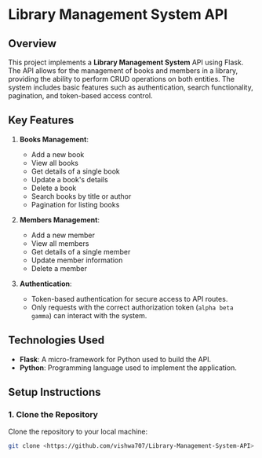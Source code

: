 # Library Management System API

## Overview
This project implements a **Library Management System** API using Flask. The API allows for the management of books and members in a library, providing the ability to perform CRUD operations on both entities. The system includes basic features such as authentication, search functionality, pagination, and token-based access control.

## Key Features
1. **Books Management**:
   - Add a new book
   - View all books
   - Get details of a single book
   - Update a book's details
   - Delete a book
   - Search books by title or author
   - Pagination for listing books

2. **Members Management**:
   - Add a new member
   - View all members
   - Get details of a single member
   - Update member information
   - Delete a member

3. **Authentication**:
   - Token-based authentication for secure access to API routes.
   - Only requests with the correct authorization token (`alpha beta gamma`) can interact with the system.

## Technologies Used
- **Flask**: A micro-framework for Python used to build the API.
- **Python**: Programming language used to implement the application.

## Setup Instructions

### 1. Clone the Repository
Clone the repository to your local machine:

```bash
git clone <https://github.com/vishwa707/Library-Management-System-API>
